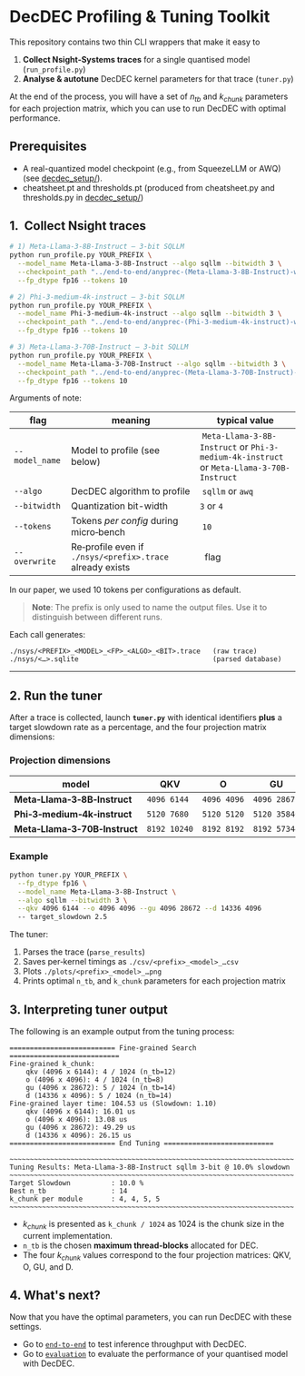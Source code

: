 # DecDEC Profiling & Tuning Toolkit

This repository contains two thin CLI wrappers that make it easy to

1. **Collect Nsight‑Systems traces** for a single quantised model (`run_profile.py`)
2. **Analyse & autotune** DecDEC kernel parameters for that trace (`tuner.py`)

At the end of the process, you will have a set of $n_{tb}$ and $k_{chunk}$ parameters for each projection matrix, which you can use to run DecDEC with optimal performance.

## Prerequisites

- A real-quantized model checkpoint (e.g., from SqueezeLLM or AWQ) (see [decdec_setup/](../decdec_setup/)).
- cheatsheet.pt and thresholds.pt (produced from cheatsheet.py and thresholds.py in [decdec_setup/](../decdec_setup/))

## 1.  Collect Nsight traces

```bash
# 1) Meta‑Llama‑3‑8B‑Instruct — 3‑bit SQLLM
python run_profile.py YOUR_PREFIX \
  --model_name Meta-Llama-3-8B-Instruct --algo sqllm --bitwidth 3 \
  --checkpoint_path "../end-to-end/anyprec-(Meta-Llama-3-8B-Instruct)-w3_orig3-gc1-c4_s100_blk512" \
  --fp_dtype fp16 --tokens 10

# 2) Phi‑3‑medium‑4k‑instruct — 3‑bit SQLLM
python run_profile.py YOUR_PREFIX \
  --model_name Phi-3-medium-4k-instruct --algo sqllm --bitwidth 3 \
  --checkpoint_path "../end-to-end/anyprec-(Phi-3-medium-4k-instruct)-w3_orig3-gc1-c4_s100_blk512" \
  --fp_dtype fp16 --tokens 10

# 3) Meta‑Llama‑3‑70B‑Instruct — 3‑bit SQLLM
python run_profile.py YOUR_PREFIX \
  --model_name Meta-Llama-3-70B-Instruct --algo sqllm --bitwidth 3 \
  --checkpoint_path "../end-to-end/anyprec-(Meta-Llama-3-70B-Instruct)-w3_orig3-gc1-c4_s100_blk512" \
  --fp_dtype fp16 --tokens 10
```

Arguments of note:

| flag | meaning | typical value |
|------|---------|---------------|
| `--model_name` | Model to profile (see below) | `Meta-Llama-3-8B-Instruct` or `Phi-3-medium-4k-instruct` or `Meta-Llama-3-70B-Instruct` |
| `--algo` | DecDEC algorithm to profile | `sqllm` or `awq` |
| `--bitwidth` | Quantization bit-width | `3` or `4` |
| `--tokens` | Tokens *per config* during micro‑bench | `10` |
| `--overwrite` | Re‑profile even if `./nsys/<prefix>.trace` already exists |  flag |

In our paper, we used 10 tokens per configurations as default.

> **Note**: The prefix is only used to name the output files. Use it to distinguish between different runs.

Each call generates:

```
./nsys/<PREFIX>_<MODEL>_<FP>_<ALGO>_<BIT>.trace   (raw trace)
./nsys/<…>.sqlite                                 (parsed database)
```

---

## 2. Run the tuner

After a trace is collected, launch **`tuner.py`** with identical identifiers **plus** a target slowdown rate as a percentage, and the four projection matrix dimensions:

### Projection dimensions

| model | QKV | O | GU | D |
|-------|-----|---|----|---|
| **Meta‑Llama‑3‑8B‑Instruct** | `4096 6144` | `4096 4096` | `4096 28672` | `14336 4096` |
| **Phi‑3‑medium‑4k‑instruct** | `5120 7680` | `5120 5120` | `5120 35840` | `17920 5120` |
| **Meta‑Llama‑3‑70B‑Instruct** | `8192 10240` | `8192 8192` | `8192 57344` | `28672 8192` |

### Example

```bash
python tuner.py YOUR_PREFIX \
  --fp_dtype fp16 \
  --model_name Meta-Llama-3-8B-Instruct \
  --algo sqllm --bitwidth 3 \
  --qkv 4096 6144 --o 4096 4096 --gu 4096 28672 --d 14336 4096
  -- target_slowdown 2.5
```

The tuner:

1. Parses the trace (`parse_results`)
2. Saves per‑kernel timings as `./csv/<prefix>_<model>_…csv`
3. Plots `./plots/<prefix>_<model>_…png`
4. Prints optimal `n_tb`, and `k_chunk` parameters for each projection matrix


## 3. Interpreting tuner output

The following is an example output from the tuning process:
```
========================== Fine-grained Search ===========================
Fine-grained k_chunk:
    qkv (4096 x 6144): 4 / 1024 (n_tb=12)
    o (4096 x 4096): 4 / 1024 (n_tb=8)
    gu (4096 x 28672): 5 / 1024 (n_tb=14)
    d (14336 x 4096): 5 / 1024 (n_tb=14)
Fine-grained layer time: 104.53 us (Slowdown: 1.10)
    qkv (4096 x 6144): 16.01 us 
    o (4096 x 4096): 13.08 us 
    gu (4096 x 28672): 49.29 us 
    d (14336 x 4096): 26.15 us 
========================== End Tuning ===========================

~~~~~~~~~~~~~~~~~~~~~~~~~~~~~~~~~~~~~~~~~~~~~~~~~~~~~~~~~~~~~~~~~~~~~~
Tuning Results: Meta-Llama-3-8B-Instruct sqllm 3-bit @ 10.0% slowdown
~~~~~~~~~~~~~~~~~~~~~~~~~~~~~~~~~~~~~~~~~~~~~~~~~~~~~~~~~~~~~~~~~~~~~~
Target Slowdown          : 10.0 %
Best n_tb                : 14
k_chunk per module       : 4, 4, 5, 5
~~~~~~~~~~~~~~~~~~~~~~~~~~~~~~~~~~~~~~~~~~~~~~~~~~~~~~~~~~~~~~~~~~~~~~
```

* $k_{chunk}$ is presented as `k_chunk / 1024` as 1024 is the chunk size in the current implementation.
* `n_tb` is the chosen **maximum thread‑blocks** allocated for DEC.
* The four $k_{chunk}$ values correspond to the four projection matrices: QKV, O, GU, and D.

## 4. What's next?

Now that you have the optimal parameters, you can run DecDEC with these settings.

- Go to [`end-to-end`](../end-to-end/) to test inference throughput with DecDEC.
- Go to [`evaluation`](../evaluation/) to evaluate the performance of your quantised model with DecDEC.
